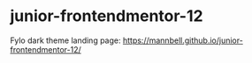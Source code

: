 # junior-frontendmentor-12
Fylo dark theme landing page: https://mannbell.github.io/junior-frontendmentor-12/
